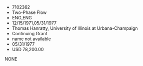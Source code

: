 * 7102362
* Two-Phase Flow
* ENG,ENG
* 12/15/1971,05/31/1977
* Thomas Hanratty, University of Illinois at Urbana-Champaign
* Continuing Grant
*   name not available
* 05/31/1977
* USD 78,200.00

NONE